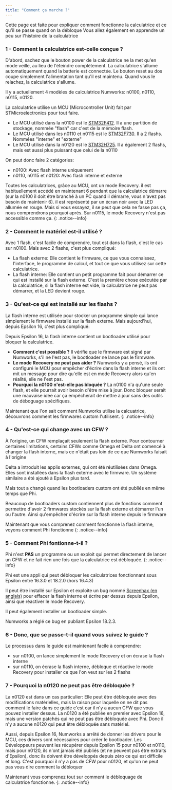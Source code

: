 ```yaml
---
title: "Comment ça marche ?"
---
```


Cette page est faite pour expliquer comment fonctionne la calculatrice et ce qu'il se passe quand on la débloque
Vous allez également en apprendre un peu sur l'histoire de la calculatrice

### 1 - Comment la calculatrice est-celle conçue ?

D'abord, sachez que le bouton power de la calculatrice ne la met qu'en mode veille, au lieu de l'éteindre complètement. La calculatrice s'allume automatiquement quand la batterie est connectée. Le bouton reset au dos coupe simplement l'alimentation tant qu'il est maintenu. Quand vous le relachez, la calculatrice s'allume.

Il y a actuellement 4 modèles de calculatrice Numworks: n0100, n0110, n0115, n0120.

La calculatrice utilise un MCU (Microcontroller Unit) fait par STMicroelectronics pour tout faire.
- Le MCU utilisé dans la n0100 est le [STM32F412](https://www.st.com/en/microcontrollers-microprocessors/stm32f412.html). Il a une partition de stockage, nommée "flash" car c'est de la mémoire flash.
- Le MCU utilisé dans les n0110 et n0115 est le [STM32F730](https://www.st.com/en/microcontrollers-microprocessors/stm32f730r8.html). Il a 2 flashs. Nommées "interne" et "externe"
- Le MCU utilisé dans la n0120 est le [STM32H725](https://www.st.com/en/microcontrollers-microprocessors/stm32h725-735.html). Il a également 2 flashs, mais est aussi plus puissant que celui de la n0110

On peut donc faire 2 catégories:
- n0100: Avec flash interne uniquement
- n0110, n0115 et n0120: Avec flash interne et externe

Toutes les calculatrices, grâce au MCU, ont un mode Recovery. il est habituellement accédé en maintenant 6 pendant que la calculatrice démarre (sur la n0100 il doit être branché à un PC quand il démarre, vous n'avez pas besoin de maintenir 6). il est représenté par un écran noir avec la LED allumée en rouge. Mais si vous essayez, il se peut que cela ne fasse pas ça, nous comprendrons pourquoi après.
Sur n0115, le mode Recovery n'est pas accessible comme ça.
{: .notice--info}

### 2 - Comment le matériel est-il utilisé ?

Avec 1 flash, c'est facile de comprendre, tout est dans la flash, c'est le cas sur n0100. Mais avec 2 flashs, c'est plus compliqué:

- La flash externe: Elle contient le firmware, ce que vous connaissez, l'interface, le programme de calcul, et tout ce que vous utilisez sur cette calculatrice.
- La flash interne: Elle contient un petit programme fait pour démarrer ce qui est installé sur la flash externe. C'est la première chose exécutée par la calculatrice, si la flash interne est vide, la calculatrice ne peut pas démarrer, et la LED devient rouge.

### 3 - Qu'est-ce qui est installé sur les flashs ?

La flash interne est utilisée pour stocker un programme simple qui lance simplement le firmware installé sur la flash externe. Mais aujourd'hui, depuis Epsilon 16, c'est plus compliqué:

Depuis Epsilon 16, la flash interne contient un bootloader utilisé pour bloquer la calculatrice.
- **Comment c'est possible ?** Il vérifie que le firmware est signé par Numworks, s'il ne l'est pas, le bootloader ne lance pas le firmware.
- **Le mode Recovery ne peut pas aider ?** Numworks y a pensé, ils ont configuré le MCU pour empêcher d'écrire dans la flash interne et ils ont mit un message pour dire qu'elle est en mode Recovery alors qu'en réalité, elle ne l'est pas.
- **Pourquoi la n0100 n'est-elle pas bloquée ?** La n0100 n'a qu'une seule flash, et elle pourrait avoir besoin d'être mise à jour. Donc bloquer serait une mauvaise idée car ça empêcherait de mettre à jour sans des outils de déboguage spécifiques.

Maintenant que l'on sait comment Numworks utilise la calcuatrice, découvrons comment les firmwares custom l'utilisent.
{: .notice--info}

### 4 - Qu'est-ce qui change avec un CFW ?

À l'origine, un CFW remplaçait seulement la flash externe. Pour contourner certaines limitations, certains CFWs comme Omega et Delta ont comencé à changer la flash interne, mais ce n'était pas loin de ce que Numworks faisait à l'origine

Delta a introduit les applis externes, qui ont été réutilisées dans Omega. Elles sont installées dans la flash externe avec le firmware. Un système similaire a été ajouté à Epsilon plus tard.

Mais tout a changé quand les bootloaders custom ont été publiés en même temps que Phi.

Beaucoup de bootloaders custom contiennent plus de fonctions comment permettre d'avoir 2 firmwares stockés sur la flash externe et démarrer l'un ou l'autre. Ainsi qu'empêcher d'écrire sur la flash interne depuis le firmware

Maintenant que vous comprenez comment fonctionne la flash interne, voyons comment Phi fonctionne
{: .notice--info}

### 5 - Comment Phi fontionne-t-il ?

Phi n'est **PAS** un programme ou un exploit qui permet directement de lancer un CFW et ne fait rien une fois que la calculatrice est débloquée.
{: .notice--info}

Phi est une appli qui peut débloquer les calculatrices fonctionnant sous Epsilon entre 16.3.0 et 18.2.0 (hors 16.4.3)

Il peut être installé sur Epsilon et exploite un bug nommé [Screenhax (en anglais)](https://blog.mfriess.xyz/screenhax/) pour effacer la flash interne et écrire par dessus depuis Epsilon, ainsi que réactiver le mode Recovery.

Il peut également installer un bootloader simple.

Numworks a réglé ce bug en publiant Epsilon 18.2.3.

### 6 - Donc, que se passe-t-il quand vous suivez le guide ?

Le processus dans le guide est maintenant facile à comprendre:
- sur n0100, on lance simplement le mode Recovery et on écrase la flash interne
- sur n0110, on écrase la flash interne, débloque et réactive le mode Recovery pour installer ce que l'on veut sur les 2 flashs

### 7 - Pourquoi la n0120 ne peut pas être débloquée ?

La n0120 est dans un cas particulier:
Elle peut être débloquée avec des modifications matérielles, mais la raison pour laquelle on ne dit pas comment le faire dans ce guide c'est car il n'y a aucun CFW que vous pouvez installer dessus.
La n0120 a été publiée en premier avec Epsilon 16, mais une version patchés qui ne peut pas être débloquée avec Phi. Donc il n'y a aucune n0120 qui peut être débloquée sans matériel.

Aussi, depuis Epsilon 16, Numworks a arrêté de donner les drivers pour le MCU, ces drivers sont nécessaires pour créer le bootloader. Les Développeurs peuvent les récupérer depuis Epsilon 15 pour n0100 et n0110, mais pour n0120, ils n'ont jamais été publiés (et ne peuvent pas être extraits d'Epsilon), donc ils doivent être développés depuis zéro ce qui est difficile et long. C'est pourquoi il n'y a pas de CFW pour n0120, et qu'on ne peut pas vous dire comment la débloquer

Maintenant vous comprenez tout sur comment le débloquage de calculatrice fonctionne.
{: .notice--info}

